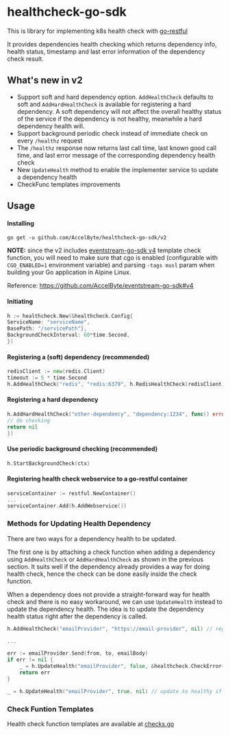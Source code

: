 # healthcheck-go-sdk

This is library for implementing k8s health check with [go-restful](https://github.com/emicklei/go-restful)

It provides dependencies health checking which returns dependency info, health status, timestamp and last error information
of the dependency check result.


## What's new in v2
- Support soft and hard dependency option. `AddHealthCheck` defaults to soft and `AddHardHealthCheck` is available for
  registering a hard dependency. A soft dependency will not affect the overall healthy status of the service if the dependency is not healthy,
  meanwhile a hard dependency health will.
- Support background periodic check instead of immediate check on every `/healthz` request
- The `/healthz` response now returns last call time, last known good call time, and last error message of the corresponding dependency health check
- New `UpdateHealth` method to enable the implementer service to update a dependency health
- CheckFunc templates improvements

## Usage
#### Installing
```
go get -u github.com/AccelByte/healthcheck-go-sdk/v2
```
**NOTE:** since the v2 includes [eventstream-go-sdk v4](https://github.com/AccelByte/eventstream-go-sdk) template check function, you will need to make sure that cgo is enabled (configurable with `CGO_ENABLED=1` environment variable) and parsing `-tags musl` param when building your Go application in Alpine Linux.

Reference: https://github.com/AccelByte/eventstream-go-sdk#v4



#### Initiating
```go
h := healthcheck.New(&healthcheck.Config{
ServiceName: "serviceName",
BasePath: "/servicePath"},
BackgroundCheckInterval: 60*time.Second,
})
```

#### Registering a (soft) dependency (recommended)
```go
redisClient := new(redis.Client)
timeout := 5 * time.Second
h.AddHealthCheck("redis", "redis:6379", h.RedisHealthCheck(redisClient, timeout))
```

#### Registering a hard dependency
```go
h.AddHardHealthCheck("other-dependency", "dependency:1234", func() error {
// do checking
return nil
})
```

#### Use periodic background checking (recommended)
```go
h.StartBackgroundCheck(ctx)
````

#### Registering health check webservice to a go-restful container
```go
serviceContainer := restful.NewContainer()
...
serviceContainer.Add(h.AddWebservice())
```


### Methods for Updating Health Dependency

There are two ways for a dependency health to be updated. 

The first one is by attaching a check function when adding a dependency using `AddHealthCheck` or `AddHardHealthCheck` 
as shown in the previous section. It suits well if the dependency already provides a way for doing health check, 
hence the check can be done easily inside the check function.

When a dependency does not provide a straight-forward way for health check and there is no easy workaround, we can use 
`UpdateHealth` instead to update the  dependency health. The idea is to update the dependency health status right after 
the dependency is called.

```go
h.AddHealthCheck("emailProvider", "https://email-provider", nil) // register dependency health check with nil check function

...

err := emailProvider.Send(from, to, emailBody)
if err != nil {
	_ = h.UpdateHealth("emailProvider", false, &healthcheck.CheckError{Timestamp: time.Now(), Message: err.Error()}) // update health to false with check error included
	return err
}

_ = h.UpdateHealth("emailProvider", true, nil) // update to healthy if succeed
```



### Check Funtion Templates
Health check function templates are available at [checks.go](checks.go)


